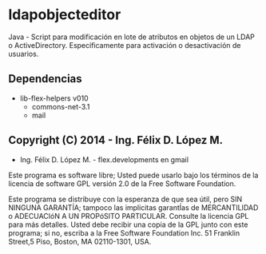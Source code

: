# ldapobjecteditor
Java - Script para modificación en lote de atributos en objetos de un LDAP o ActiveDirectory. Específicamente para activación o desactivación de usuarios.

## Dependencias
 * lib-flex-helpers v010
   * commons-net-3.1
   * mail

## Copyright (C) 2014 - Ing. Félix D. López M.
 * Ing. Félix D. López M. - flex.developments en gmail

Este programa es software libre; Usted puede usarlo bajo los términos de la licencia de software GPL versión 2.0 de la Free Software Foundation.

Este programa se distribuye con la esperanza de que sea útil, pero SIN NINGUNA GARANTÍA; tampoco las implicitas garantÍas de MERCANTILIDAD o ADECUACIóN A UN PROPóSITO PARTICULAR. Consulte la licencia GPL para más detalles. Usted debe recibir una copia de la GPL junto con este programa; si no, escriba a la Free Software Foundation Inc. 51 Franklin Street,5 Piso, Boston, MA 02110-1301, USA.
